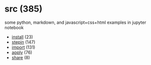# src (385)
some python, markdown, and javascript+css+html examples in jupyter notebook

+ [install](install/README.md) (23)
+ [stepin](stepin/README.md) (147)
+ [import](import/README.md) (131)
+ [apply](apply/README.md) (76)
+ [share](share/README.md) (8)
